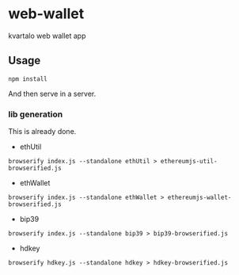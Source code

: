 # web-wallet
kvartalo web wallet app



## Usage
```
npm install
```

And then serve in a server.

### lib generation
This is already done.

- ethUtil
```
browserify index.js --standalone ethUtil > ethereumjs-util-browserified.js
```

- ethWallet
```
browserify index.js --standalone ethWallet > ethereumjs-wallet-browserified.js
```

- bip39
```
browserify index.js --standalone bip39 > bip39-browserified.js
```

- hdkey
```
browserify hdkey.js --standalone hdkey > hdkey-browserified.js
```
